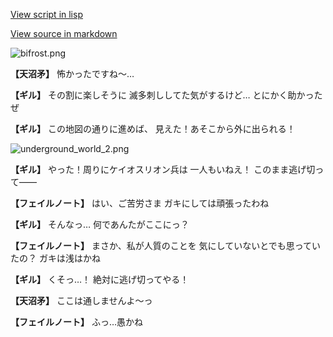 [View script in lisp](../scripts/100904023.txt)

[View source in markdown](100904023.md)

![bifrost.png](../images/backgrounds/bifrost.png)

**【天沼矛】**
怖かったですね～…

**【ギル】**
その割に楽しそうに
滅多刺ししてた気がするけど…
とにかく助かったぜ

**【ギル】**
この地図の通りに進めば、
見えた！あそこから外に出られる！

![underground_world_2.png](../images/backgrounds/underground_world_2.png)

**【ギル】**
やった！周りにケイオスリオン兵は
一人もいねえ！
このまま逃げ切って――

**【フェイルノート】**
はい、ご苦労さま
ガキにしては頑張ったわね

**【ギル】**
そんなっ…
何であんたがここにっ？

**【フェイルノート】**
まさか、私が人質のことを
気にしていないとでも思っていたの？
ガキは浅はかね

**【ギル】**
くそっ…！
絶対に逃げ切ってやる！

**【天沼矛】**
ここは通しませんよ～っ

**【フェイルノート】**
ふっ…愚かね

